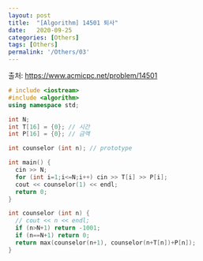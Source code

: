 ```yaml
---
layout: post
title:  "[Algorithm] 14501 퇴사"
date:   2020-09-25
categories: [Others]
tags: [Others]
permalink: '/Others/03'
---
```


출처: <a href="https://www.acmicpc.net/problem/14501" target="_blank">https://www.acmicpc.net/problem/14501</a>

```c++
# include <iostream>
#include <algorithm>
using namespace std;

int N;
int T[16] = {0}; // 시간
int P[16] = {0}; // 금액

int counselor (int n); // prototype

int main() {
  cin >> N;
  for (int i=1;i<=N;i++) cin >> T[i] >> P[i];
  cout << counselor(1) << endl;
  return 0;
}

int counselor (int n) {
  // cout << n << endl;
  if (n>N+1) return -1001;
  if (n==N+1) return 0;
  return max(counselor(n+1), counselor(n+T[n])+P[n]);
}
```